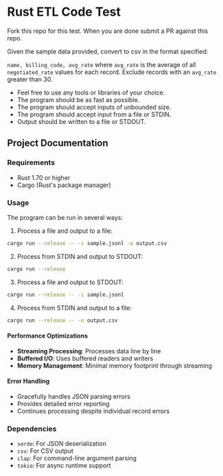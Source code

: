 # Rust ETL Code Test

Fork this repo for this test. When you are done submit a PR against this repo.

Given the sample data provided, convert to csv in the format specified:

`name, billing_code, avg_rate` where `avg_rate` is the average of all `negotiated_rate` values for each record. Exclude records with an `avg_rate` greater than 30.

- Feel free to use any tools or libraries of your choice.
- The program should be as fast as possible.
- The program should accept inputs of unbounded size.
- The program should accept input from a file or STDIN.
- Output should be written to a file or STDOUT.

## Project Documentation

### Requirements

- Rust 1.70 or higher
- Cargo (Rust's package manager)

### Usage

The program can be run in several ways:

1. Process a file and output to a file:

```bash
cargo run --release -- -i sample.jsonl -o output.csv
```

2. Process from STDIN and output to STDOUT:

```bash
cargo run --release
```

3. Process a file and output to STDOUT:

```bash
cargo run --release -- -i sample.jsonl
```

4. Process from STDIN and output to a file:

```bash
cargo run --release -- -o output.csv
```

#### Performance Optimizations

- **Streaming Processing**: Processes data line by line
- **Buffered I/O**: Uses buffered readers and writers
- **Memory Management**: Minimal memory footprint through streaming

#### Error Handling

- Gracefully handles JSON parsing errors
- Provides detailed error reporting
- Continues processing despite individual record errors

### Dependencies

- `serde`: For JSON deserialization
- `csv`: For CSV output
- `clap`: For command-line argument parsing
- `tokio`: For async runtime support
